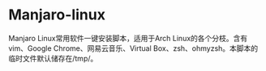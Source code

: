 # Manjaro-linux
Manjaro Linux常用软件一键安装脚本，适用于Arch Linux的各个分枝。含有vim、Google Chrome、网易云音乐、Virtual Box、zsh、ohmyzsh。本脚本的临时文件默认储存在/tmp/。

